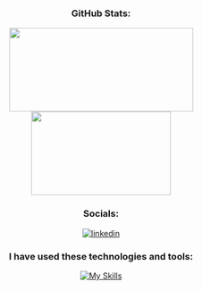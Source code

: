 <div align="center">

### GitHub Stats:

<div>
  <img src="https://github-readme-stats.vercel.app/api?username=NoeOnDev&show_icons=true&count_private=true&width=150&height=80" width="329" height="150">
  <img src="https://github-readme-stats.vercel.app/api/top-langs/?username=NoeOnDev&theme=light&hide_border=true&include_all_commits=false&count_private=false&layout=compact&width=150&height=80" width="250" height="150">
</div>

### Socials:

[![linkedin](https://img.shields.io/badge/linkedin-0A66C2?style=for-the-badge&logo=linkedin&logoColor=white)](https://www.linkedin.com/in/no%C3%A9-alejandro-rodr%C3%ADguez-moto-a48431290/)

### I have used these technologies and tools:

[![My Skills](https://skillicons.dev/icons?i=linux,bash,vscode,postman,js,ts,php,go,python,java,html,css,bootstrap,vite,react,nodejs,npm,express,nest,flask,django,spring,laravel,docker,aws,postgres,mysql,mongo,sqlite,sequelize)](https://skillicons.dev)

</div>

